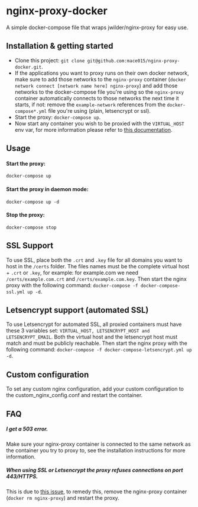 # nginx-proxy-docker
A simple docker-compose file that wraps jwilder/nginx-proxy for easy use.

## Installation & getting started

- Clone this project: `git clone git@github.com:mace015/nginx-proxy-docker.git`.
- If the applications you want to proxy runs on their own docker network, make sure to add those networks to the `nginx-proxy` container (`docker network connect [network name here] nginx-proxy`) and add those networks to the docker-compose file you're using so the `nginx-proxy` container automatically connects to those networks the next time it starts, if not: remove the `example-network` references from the `docker-compose*.yml` file you're using (plain, letsencrypt or ssl).
- Start the proxy: `docker-compose up`.
- Now start any container you wish to be proxied with the `VIRTUAL_HOST` env var, for more information please refer to [this documentation](https://github.com/jwilder/nginx-proxy).

## Usage

#### Start the proxy:

`docker-compose up`

#### Start the proxy in daemon mode:

`docker-compose up -d`

#### Stop the proxy:

`docker-compose stop`

## SSL Support
To use SSL, place both the `.crt` and `.key` file for all domains you want to host in the `/certs` folder.
The files names must be the complete virtual host + `.crt` or `.key`, for example: for example.com we need `/certs/example.com.crt` and `/certs/example.com.key`.
Then start the nginx proxy with the following command: `docker-compose -f docker-compose-ssl.yml up -d`.

## Letsencrypt support (automated SSL)
To use Letsencrypt for automated SSL, all proxied containers must have these 3 variables set: `VIRTUAL_HOST, LETSENCRYPT_HOST and LETSENCRYPT_EMAIL`.
Both the virtual host and the letsencrypt host must match and must be publicly reachable.
Then start the nginx proxy with the following command: `docker-compose -f docker-compose-letsencrypt.yml up -d`.

## Custom configuration
To set any custom nginx configuration, add your custom configuration to the custom_nginx_config.conf and restart the container.

## FAQ

##### I get a 503 error.
Make sure your nginx-proxy container is connected to the same network as the container you try to proxy to, see the installation instructions for more information.

##### When using SSL or Letsencrypt the proxy refuses connections on port 443/HTTPS.
This is due to [this issue](https://github.com/jwilder/nginx-proxy/issues/317), to remedy this, remove the nginx-proxy container (`docker rm nginx-proxy`) and restart the proxy.
